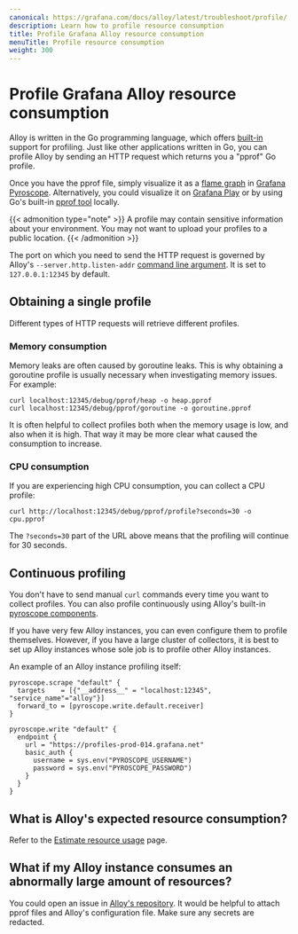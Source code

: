```yaml
---
canonical: https://grafana.com/docs/alloy/latest/troubleshoot/profile/
description: Learn how to profile resource consumption
title: Profile Grafana Alloy resource consumption
menuTitle: Profile resource consumption
weight: 300
---
```


# Profile Grafana Alloy resource consumption

Alloy is written in the Go programming language, which offers [built-in][pprof-pkg] support for profiling.
Just like other applications written in Go, you can profile Alloy by sending an HTTP request which returns you a "pprof" Go profile.

Once you have the pprof file, simply visualize it as a [flame graph][flame-graph] in [Grafana Pyroscope][pyroscope-getstarted].
Alternatively, you could visualize it on [Grafana Play][pyroscope-adhoc] or by using Go's built-in [pprof tool][go-pprof] locally.

{{< admonition type="note" >}}
A profile may contain sensitive information about your environment.
You may not want to upload your profiles to a public location.
{{< /admonition >}}

The port on which you need to send the HTTP request is governed by Alloy's `--server.http.listen-addr` [command line argument][cmd-cli].
It is set to `127.0.0.1:12345` by default.

[pprof-pkg]: https://pkg.go.dev/net/http/pprof
[pyroscope-adhoc]: https://play.grafana.org/a/grafana-pyroscope-app/ad-hoc
[go-pprof]: https://go.dev/blog/pprof
[pyroscope-getstarted]: https://grafana.com/docs/pyroscope/latest/get-started/
[flame-graph]: https://grafana.com/docs/pyroscope/latest/view-and-analyze-profile-data/flamegraphs/
[cmd-cli]: ../../reference/cli/run

## Obtaining a single profile

Different types of HTTP requests will retrieve different profiles.

### Memory consumption

Memory leaks are often caused by goroutine leaks. 
This is why obtaining a goroutine profile is usually necessary when investigating memory issues.
For example:

```
curl localhost:12345/debug/pprof/heap -o heap.pprof
curl localhost:12345/debug/pprof/goroutine -o goroutine.pprof
```

It is often helpful to collect profiles both when the memory usage is low, and also when it is high.
That way it may be more clear what caused the consumption to increase.

### CPU consumption

If you are experiencing high CPU consumption, you can collect a CPU profile:

```
curl http://localhost:12345/debug/pprof/profile?seconds=30 -o cpu.pprof
```

The `?seconds=30` part of the URL above means that the profiling will continue for 30 seconds.

## Continuous profiling

You don't have to send manual `curl` commands every time you want to collect profiles.
You can also profile continuously using Alloy's built-in [pyroscope components][].

If you have very few Alloy instances, you can even configure them to profile themselves.
However, if you have a large cluster of collectors, it is best to set up Alloy instances whose sole job is to profile other Alloy instances.

An example of an Alloy instance profiling itself:

```alloy
pyroscope.scrape "default" {
  targets    = [{"__address__" = "localhost:12345", "service_name"="alloy"}]
  forward_to = [pyroscope.write.default.receiver]
}

pyroscope.write "default" {
  endpoint {
    url = "https://profiles-prod-014.grafana.net"
    basic_auth {
      username = sys.env("PYROSCOPE_USERNAME")
      password = sys.env("PYROSCOPE_PASSWORD")
    }
  }
}
```

[pyroscope components]: ../../reference/components/pyroscope

## What is Alloy's expected resource consumption?

Refer to the [Estimate resource usage][res-usage] page.

[res-usage]: ../../introduction/estimate-resource-usage

## What if my Alloy instance consumes an abnormally large amount of resources?

You could open an issue in [Alloy's repository][alloy-repo]. 
It would be helpful to attach pprof files and Alloy's configuration file.
Make sure any secrets are redacted.

[alloy-repo]: https://github.com/grafana/alloy/issues